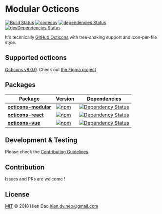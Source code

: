 # Modular Octicons
[![Build Status](https://travis-ci.org/hiendv/octicons-modular.svg?branch=master)](https://travis-ci.org/hiendv/octicons-modular) [![codecov](https://codecov.io/gh/hiendv/octicons-modular/branch/master/graph/badge.svg)](https://codecov.io/gh/hiendv/octicons-modular) [![dependencies Status](https://david-dm.org/hiendv/octicons-modular/status.svg)](https://david-dm.org/hiendv/octicons-modular) [![devDependencies Status](https://david-dm.org/hiendv/octicons-modular/dev-status.svg)](https://david-dm.org/hiendv/octicons-modular?type=dev)

It's technically [GitHub Octicons](https://github.com/primer/octicons) with tree-shaking support and icon-per-file style.

## Supported octicons
[Octicons v8.0.0](https://github.com/primer/octicons/blob/v8.0.0/package.json#L9). Check out [the Figma project](https://www.figma.com/file/FP7lqd1V00LUaT5zvdklkkZr/Octicons)

## Packages
| Package | Version | Dependencies |
|--------|-------|------------|
| **[octicons-modular](/packages/octicons-modular)** | [![npm](https://img.shields.io/npm/v/octicons-modular.svg)](https://www.npmjs.com/package/octicons-modular) | [![Dependency Status](https://david-dm.org/hiendv/octicons-modular.svg?path=packages/octicons-modular)](https://david-dm.org/hiendv/octicons-modular?path=packages/octicons-modular) |
| **[octicons-react](/packages/octicons-react)** | [![npm](https://img.shields.io/npm/v/octicons-react.svg)](https://www.npmjs.com/package/octicons-react) | [![Dependency Status](https://david-dm.org/hiendv/octicons-modular.svg?path=packages/octicons-react)](https://david-dm.org/hiendv/octicons-modular?path=packages/octicons-react) |
| **[octicons-vue](/packages/octicons-vue)** | [![npm](https://img.shields.io/npm/v/octicons-vue.svg)](https://www.npmjs.com/package/octicons-vue) | [![Dependency Status](https://david-dm.org/hiendv/octicons-modular.svg?path=packages/octicons-vue)](https://david-dm.org/hiendv/octicons-modular?path=packages/octicons-vue) |

## Development & Testing
Please check the [Contributing Guidelines](https://github.com/hiendv/octicons-modular/blob/master/CONTRIBUTING.md).

## Contribution
Issues and PRs are welcome !

## License
[MIT](./LICENSE) &copy; 2018 Hien Dao <hien.dv.neo@gmail.com>
